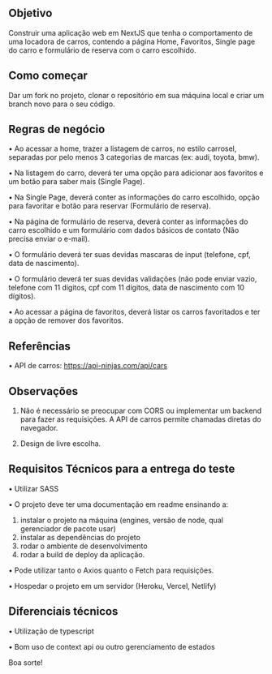 
## Objetivo
Construir uma aplicação web em NextJS que tenha o comportamento de uma locadora de carros, contendo a página Home, Favoritos, Single page do carro e formulário de reserva com o carro escolhido.

## Como começar
Dar um fork no projeto, clonar o repositório em sua máquina local e criar um branch novo para o seu código.


## Regras de negócio
•	Ao acessar a home, trazer a listagem de carros, no estilo carrosel, separadas por pelo menos 3 categorias de marcas (ex: audi, toyota, bmw).

•	Na listagem do carro, deverá ter uma opção para adicionar aos favoritos e um botão para saber mais (Single Page).

•	Na Single Page, deverá conter as informações do carro escolhido, opção para favoritar e botão para reservar (Formulário de reserva).

•	Na página de formulário de reserva, deverá conter as informações do carro escolhido e um formulário com dados básicos de contato (Não precisa enviar o e-mail).

•	O formulário deverá ter suas devidas mascaras de input (telefone, cpf, data de nascimento).

•	O formulário deverá ter suas devidas validações (não pode enviar vazio, telefone com 11 dígitos, cpf com 11 dígitos, data de nascimento com 10 dígitos).

•	Ao acessar a página de favoritos, deverá listar os carros favoritados e ter a opção de remover dos favoritos.


## Referências
•	API de carros: https://api-ninjas.com/api/cars


## Observações
1. Não é necessário se preocupar com CORS ou implementar um backend para fazer as requisições. A API de carros permite chamadas diretas do navegador.

2. Design de livre escolha.


## Requisitos Técnicos para a entrega do teste

•	Utilizar SASS

•	O projeto deve ter uma documentação em readme ensinando a: 
1. instalar o projeto na máquina (engines, versão de node, qual gerenciador de pacote usar)
2. instalar as dependências do projeto
3. rodar o ambiente de desenvolvimento
4. rodar a build de deploy da aplicação.

•	Pode utilizar tanto o Axios quanto o Fetch para requisições.

•	Hospedar o projeto em um servidor (Heroku, Vercel, Netlify)

## Diferenciais técnicos

•	Utilização de typescript

•	Bom uso de context api ou outro gerenciamento de estados

Boa sorte!
